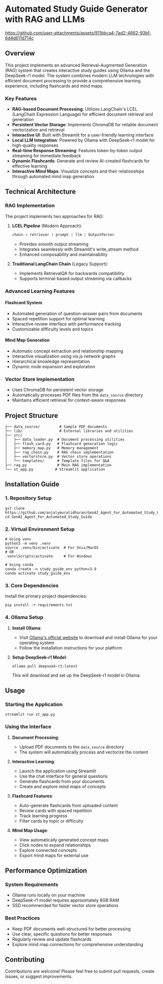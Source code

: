 # Automated Study Guide Generator with RAG and LLMs

https://github.com/user-attachments/assets/911bbca4-7ad2-4662-93bf-6d4d611d714c


## Overview
This project implements an advanced Retrieval-Augmented Generation (RAG) system that creates interactive study guides using Ollama and the DeepSeek-r1 model. The system combines modern LLM technologies with efficient document processing to provide a comprehensive learning experience, including flashcards and mind maps.

### Key Features
- **RAG-based Document Processing**: Utilizes LangChain's LCEL (LangChain Expression Language) for efficient document retrieval and generation
- **Persistent Vector Storage**: Implements ChromaDB for reliable document vectorization and retrieval
- **Interactive UI**: Built with Streamlit for a user-friendly learning interface
- **Local LLM Integration**: Powered by Ollama with DeepSeek-r1 model for high-quality responses
- **Real-time Response Streaming**: Features token-by-token output streaming for immediate feedback
- **Dynamic Flashcards**: Generate and review AI-created flashcards for effective learning
- **Interactive Mind Maps**: Visualize concepts and their relationships through automated mind map generation


## Technical Architecture

### RAG Implementation
The project implements two approaches for RAG:
1. **LCEL Pipeline** (Modern Approach):
   ```python
   chain = retriever | prompt | llm | OutputParser
   ```
   - Provides smooth output streaming
   - Integrates seamlessly with Streamlit's write_stream method
   - Enhanced composability and maintainability

2. **Traditional LangChain Chain** (Legacy Support):
   - Implements RetrievalQA for backwards compatibility
   - Supports terminal-based output streaming via callbacks


### Advanced Learning Features

#### Flashcard System
- Automated generation of question-answer pairs from documents
- Spaced repetition support for optimal learning
- Interactive review interface with performance tracking
- Customizable difficulty levels and topics

#### Mind Map Generation
- Automatic concept extraction and relationship mapping
- Interactive visualization using vis.js network graphs
- Hierarchical knowledge representation
- Dynamic node expansion and exploration

### Vector Store Implementation
- Uses ChromaDB for persistent vector storage
- Automatically processes PDF files from the `data_source` directory
- Maintains efficient retrieval for context-aware responses


## Project Structure
```
├── data_source/         # Sample PDF documents
├── lib/                 # External libraries and utilities
├── src/
│   ├── data_loader.py  # Document processing utilities
│   ├── flash_card.py   # Flashcard generation logic
│   ├── memory_map.py   # Memory management
│   ├── rag_chain.py    # RAG chain implementation
│   ├── vectorstore.py  # Vector store operations
│   └── templates/      # Template files for Q&A
├── rag.py              # Main RAG implementation
└── st_app.py          # Streamlit application
```

## Installation Guide

### 1. Repository Setup
```shell
git clone https://github.com/anjalymuralidharan/GenAI_Agent_For_Automated_Study_Guide
cd GenAI_Agent_For_Automated_Study_Guide
```

### 2. Virtual Environment Setup
```shell
# Using venv
python3 -m venv .venv
source .venv/bin/activate  # For Unix/MacOS
# OR
.venv\Scripts\activate     # For Windows

# Using conda
conda create -n study_guide_env python=3.9
conda activate study_guide_env
```

### 3. Core Dependencies
Install the primary project dependencies:
```shell
pip install -r requirements.txt
```

### 4. Ollama Setup

1. **Install Ollama**:
   - Visit [Ollama's official website](https://ollama.ai) to download and install Ollama for your operating system
   - Follow the installation instructions for your platform

2. **Setup DeepSeek-r1 Model**:
   ```shell
   ollama pull deepseek-r1:latest
   ```

   This will download and set up the DeepSeek-r1 model in Ollama.


## Usage

### Starting the Application
```shell
streamlit run st_app.py
```

### Using the Interface

1. **Document Processing**:
   - Upload PDF documents to the `data_source` directory
   - The system will automatically process and vectorize the content

2. **Interactive Learning**:
   - Launch the application using Streamlit
   - Use the chat interface for general questions
   - Generate flashcards from your documents
   - Create and explore mind maps of concepts

3. **Flashcard Features**:
   - Auto-generate flashcards from uploaded content
   - Review cards with spaced repetition
   - Track learning progress
   - Filter cards by topic or difficulty

4. **Mind Map Usage**:
   - View automatically generated concept maps
   - Click nodes to expand relationships
   - Explore connected concepts
   - Export mind maps for external use

## Performance Optimization

### System Requirements
- Ollama runs locally on your machine
- DeepSeek-r1 model requires approximately 8GB RAM
- SSD recommended for faster vector store operations

### Best Practices
- Keep PDF documents well-structured for better processing
- Use clear, specific questions for better responses
- Regularly review and update flashcards
- Explore mind map connections for comprehensive understanding

## Contributing
Contributions are welcome! Please feel free to submit pull requests, create issues, or suggest improvements.



    
 
